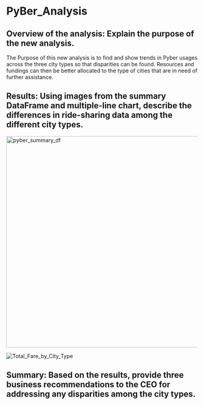 # PyBer_Analysis

## Overview of the analysis: Explain the purpose of the new analysis.

The Purpose of this new analysis is to find and show trends in Pyber usages across the three city types so that disparities can be found. Resources and fundings can then be better allocated to the type of cities that are in need of further assistance.

## Results: Using images from the summary DataFrame and multiple-line chart, describe the differences in ride-sharing data among the different city types.

<img width="556" alt="pyber_summary_df" src="https://user-images.githubusercontent.com/68725398/97787136-b0c1f180-1b86-11eb-9f4f-b5ad9ba09e00.png">

![Total_Fare_by_City_Type](https://user-images.githubusercontent.com/68725398/97787142-bb7c8680-1b86-11eb-84c0-1becccec7ae0.png)

## Summary: Based on the results, provide three business recommendations to the CEO for addressing any disparities among the city types.

